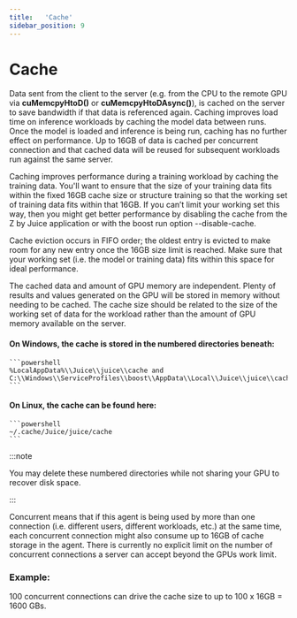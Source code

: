 ```yaml
---
title:   'Cache'
sidebar_position: 9
---
```

# Cache

Data sent from the client to the server (e.g. from the CPU to the remote GPU via **cuMemcpyHtoD()** or **cuMemcpyHtoDAsync()**), is cached on the server to save bandwidth if that data is referenced again. Caching improves load time on inference workloads by caching the model data between runs. Once the model is loaded and inference is being run, caching has no further effect on performance. Up to 16GB of data is cached per concurrent connection and that cached data will be reused for subsequent workloads run against the same server.  

Caching improves performance during a training workload by caching the training data. You'll want to ensure that the size of your training data fits within the fixed 16GB cache size or structure training so that the working set of training data fits within that 16GB. If you can’t limit your working set this way, then you might get better performance by disabling the cache from the Z by Juice application or with the boost run option --disable-cache. 

Cache eviction occurs in FIFO order; the oldest entry is evicted to make room for any new entry once the 16GB size limit is reached. Make sure that your working set (i.e. the model or training data) fits within this space for ideal performance. 

The cached data and amount of GPU memory are independent. Plenty of results and values generated on the GPU will be stored in memory without needing to be cached.  The cache size should be related to the size of the working set of data for the workload rather than the amount of GPU memory available on the server. 

#### On Windows, the cache is stored in the numbered directories beneath:
    ```powershell
    %LocalAppData%\\Juice\\juice\\cache and  C:\\Windows\\ServiceProfiles\\boost\\AppData\\Local\\Juice\\juice\\cache
    ```

#### On Linux, the cache can be found here:
    ```powershell
    ~/.cache/Juice/juice/cache
    ```

:::note

You may delete these numbered directories while not sharing your GPU to recover disk space. 

:::

Concurrent means that if this agent is being used by more than one connection (i.e. different users, different workloads, etc.) at the same time, each concurrent connection might also consume up to 16GB of cache storage in the agent.  There is currently no explicit limit on the number of concurrent connections a server can accept beyond the GPUs work limit.  

### Example:

100 concurrent connections can drive the cache size to up to 100 x 16GB = 1600 GBs. 

 